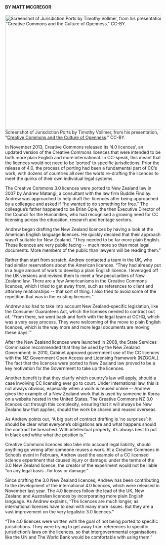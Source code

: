 <html><body><h4><strong>BY MATT MCGREGOR</strong></h4>

<a href="/wp-content/uploads/2014/09/Jursidictiopns.png"><img class="wp-image-350" src="/wp-content/uploads/2014/09/Jursidictiopns.png" alt='Screenshot of Jurisdiction Ports by Timothy Vollmer, from his presentation, "Creative Commons and the Culture of Openness." CC-BY. ' width="580" height="370"></a> Screenshot of Jurisdiction Ports by Timothy Vollmer, from his presentation, "<a href="http://www.slideshare.net/tvol/creative-commons-and-the-culture-of-openness?ref=http://cctoolkits.com/toolkits/basics-of-cc/" target="_blank">Creative Commons and the Culture of Openness</a>." CC-BY.



In November 2013, Creative Commons released its ‘4.0 licences’, an updated version of the Creative Commons licences that were intended to be both more plain English and more international. In CC-speak, this meant that the licences would not need to be ‘ported’ to specific jurisdictions. Prior the release of 4.0, the process of porting had been a fundamental part of CC’s work, with dozens of countries all over the world re-drafting the licences to meet the quirks of their own individual legal systems.



The Creative Commons 3.0 licences were ported to New Zealand law in 2007 by Andrew Matangi, a consultant with the law firm Buddle Findlay. Andrew was approached to help draft the  licences after being approached by a colleague and asked if “he wanted to do something for free." The colleague’s father happened to be Brian Opie, the then Executive Director of the Council for the Humanities, who had recognised a growing need for CC licensing across the education, research and heritage sectors.



Andrew began drafting the New Zealand licences by having a look at the American English language licences. He quickly decided that their approach wasn’t suitable for New Zealand. “They needed to be far more plain English. These licences are very public facing -- much more so than most legal documents. More members of the public than lawyers will be reading them.”



Rather than start from scratch, Andrew contacted a team in the UK, who had similar reservations about the American licences. “They had already put in a huge amount of work to develop a plain English licence. I leveraged off the UK versions and revised them to meet a few peculiarities of New Zealand law. There are a few Americanisms in the Creative Commons licences, which I tried to get away from, such as references to client and attorney relationships -- that sort of thing. I also tried to avoid some of the repetition that was in the existing licences.”



Andrew also had to take into account New Zealand-specific legislation, like the Consumer Guarantees Act, which the licenses needed to contract out of. “From there, we went back and forth with the legal team at CCHQ, which was a very easy process. They were welcoming of the move to plain English licences, which is the way more and more legal documents are moving these days.’”



After the New Zealand licences were launched in 2008, the State Services Commission recommended that they be used by the New Zealand Government; in 2010, Cabinet approved government use of the CC licences with the NZ Government Open Access and Licensing framework (NZGOAL). The fact that the licences were ported to New Zealand law proved to be a key motivation for the Government to take up the licences.



Another benefit is that they clarify which country’s law will apply, should a case involving CC licensing ever go to court. Under international law, this is not always obvious, especially when a work is reused online -- Andrew gives the example of a New Zealand work that is used by someone in Korea on a website hosted in the United States. The Creative Commons NZ 3.0 licences cut through this complexity, ensuring that it will always be New Zealand law that applies, should the work be shared and reused overseas.



As Andrew points out, “A big part of contract drafting is ‘no surprises’; it should be clear what everyone’s obligations are and what happens should the contract be breached. With intellectual property, it’s always best to put in black and white what the position is.”



Creative Commons licences also take into account legal liability, should anything go wrong after someone reuses a work. At a Creative Commons in Schools event in February, Andrew used the example of a CC licensed science experiment that caused injury or damage: under the terms of the 3.0 New Zealand licence, the creator of the experiment would not be liable “on any legal basis...for loss or damage.”



Since drafting the 3.0 New Zealand licences, Andrew has been contributing to the development of the international 4.0 licences, which were released in November last year. The 4.0 licences follow the lead of the UK, New Zealand and Australian licences by incorporating more plain English language. As Andrew explains, “The licences are much longer, as international licenses have to deal with many more issues. But they are a vast improvement on the very legalistic 3.0 licences.”



“The 4.0 licences were written with the goal of not being ported to specific jurisdictions. They were trying to get away from references to specific jurisdiction’s laws on the licences, so that intergovernmental organisations like the UN and The World Bank would be comfortable with using them.”</body></html>